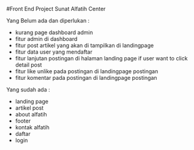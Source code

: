 #Front End Project Sunat Alfatih Center

Yang Belum ada dan diperlukan : 

- kurang page dashboard admin
- fitur admin di dashboard 
- fitur post artikel yang akan di tampilkan di landingpage 
- fitur data user yang mendaftar 
- fitur lanjutan postingan di halaman landing page if user want to click detail post 
- fitur like unlike pada postingan di landingpage postingan 
- fitur komentar pada postingan di landingpage postingan

Yang sudah ada :
- landing page 
- artikel post 
- about alfatih
- footer 
- kontak alfatih 
- daftar
- login 
  
